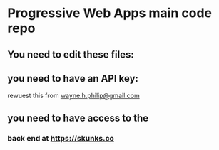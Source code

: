 # Progressive Web Apps main code repo
## You need to edit these files:




## you need to have an API key:
rewuest this from wayne.h.philip@gmail.com


## you need to have access to the
### back end at https://skunks.co
